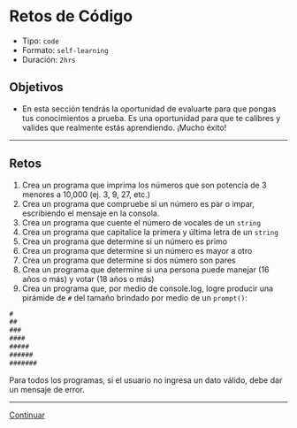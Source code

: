 # Retos de Código
- Tipo: `code`
- Formato: `self-learning`
- Duración: `2hrs`

## Objetivos

- En esta sección tendrás la oportunidad de evaluarte para que pongas tus conocimientos a prueba. Es una oportunidad para que te calibres y valides que realmente estás aprendiendo. ¡Mucho éxito!

***

## Retos

1. Crea un programa que imprima los números que son potencia de 3 menores a 10,000 (ej. 3, 9, 27, etc.)
2. Crea un programa que compruebe si un número es par o impar, escribiendo el mensaje en la consola.
3. Crea un programa que cuente el número de vocales de un `string`
4. Crea un programa que capitalice la primera y última letra de un `string`
5. Crea un programa que determine si un número es primo
6. Crea un programa que determine si un número es mayor a otro
7. Crea un programa que determine si dos número son pares
8. Crea un programa que determine si una persona puede manejar (16 años o más) y votar (18 años o más)
9. Crea un programa que, por medio de console.log, logre producir una pirámide de `#` del tamaño brindado por medio de un `prompt()`:

```js
#
##
###
####
#####
######
#######
```

Para todos los programas, si el usuario no ingresa un dato válido, debe dar un mensaje de error.


***
[Continuar](08-closing.md)
